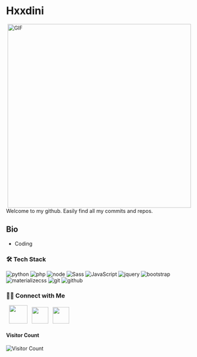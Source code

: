 <h1> Hxxdini</h1>
<img align="right" alt="GIF" src="https://github.com/devSouvik/devSouvik/blob/master/gif4.gif?raw=true" width="500"/>
<p>Welcome to my github. Easily find all my commits and repos.</p>

<!-- https://raw.githubusercontent.com/devSouvik/devSouvik/master/gif3.gif -->

<h2> Bio</h2>

- Coding

<h3>🛠 Tech Stack</h3>

![python](https://img.shields.io/badge/-python-grey?style=for-the-badge&logo=python&logoColor=white&labelColor=8E2DE2)
![php](https://img.shields.io/badge/-php-grey?style=for-the-badge&logo=php&logoColor=white&labelColor=8E2DE2)
![node](https://img.shields.io/badge/-node-grey?style=for-the-badge&logo=node.js&logoColor=white&labelColor=8E2DE2)
![Sass](https://img.shields.io/badge/sass-grey?style=for-the-badge&logo=sass&logoColor=white&labelColor=8E2DE2)
![JavaScript](https://img.shields.io/badge/-JavaScript-grey?style=for-the-badge&logo=javascript&logoColor=white&labelColor=8E2DE2)
![jquery](https://img.shields.io/badge/-jquery-grey?style=for-the-badge&logo=jquery&logoColor=white&labelColor=8E2DE2)
![bootstrap](https://img.shields.io/badge/-bootstrap-grey?style=for-the-badge&logo=bootstrap&logoColor=white&labelColor=8E2DE2)
![materializecss](https://img.shields.io/badge/Materialize%20css-grey?style=for-the-badge&logo=google&logoColor=white&labelColor=8E2DE2)
![git](https://img.shields.io/badge/-git-grey?style=for-the-badge&logo=git&logoColor=white&labelColor=8E2DE2)
![github](https://img.shields.io/badge/-github-grey?style=for-the-badge&logo=github&logoColor=white&labelColor=8E2DE2)


<h3> 🤝🏻 Connect with Me </h3>

<p align="left">
&nbsp; <a href="mailto:houdini@soundscave.com" target="_blank" rel="noopener noreferrer"><img src="https://cdn.icon-icons.com/icons2/1182/PNG/512/1490129331-rounded07_82197.png"  width="50" /></a>
&nbsp; <a href="https://twitter.com/hxxdini" target="_blank" rel="noopener noreferrer"><img src="https://cdn2.iconfinder.com/data/icons/social-media-2285/512/1_Twitter2_colored_svg-512.png" width="45" /></a>  
&nbsp; <a href="https://www.instagram.com/sonicpharmacist/" target="_blank" rel="noopener noreferrer"><img src="https://cdn2.iconfinder.com/data/icons/social-media-2285/512/1_Instagram_colored_svg_1-512.png" width="45" /></a>  
</p>

<!-- addded on 3rd May 2021 -->

#### **Visitor Count**
 ![Visitor Count](https://profile-counter.glitch.me/{h0u4ini}/count.svg)

